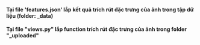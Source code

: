 #### Tại file 'features.json' lắp kết quả trích rút đặc trưng của ảnh trong tập dữ liệu (folder: \_data)

#### Tại file "views.py" lắp function trích rút đặc trưng của ảnh trong folder "\_uploaded"

[//]: # ()
[//]: # (thu tu mau )

[//]: # (    red = &#40;255, 0, 0&#41;)

[//]: # (    green = &#40;0, 255, 0&#41;)

[//]: # (    blue = &#40;0, 0, 255&#41;)

[//]: # (    yellow = &#40;255, 255, 0&#41;)

[//]: # (    orange = &#40;255, 165, 0&#41;)

[//]: # (    purple = &#40;128, 0, 128&#41;)

[//]: # (dien tich: blackPixel/sumPixel)

[//]: # (Vector trich rut v[dien tich, histogram 6 mau * 16 anh duoc cat, vi tri 16 anh duoc cat &#40;so diem anh xam > 40% thi vi tri la 1&#41;])
